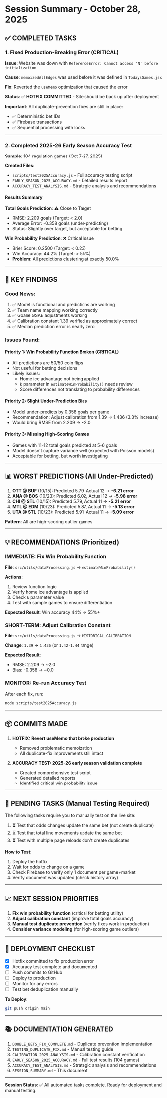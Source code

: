 # Session Summary - October 28, 2025

## ✅ COMPLETED TASKS

### 1. Fixed Production-Breaking Error (CRITICAL)

**Issue**: Website was down with `ReferenceError: Cannot access 'N' before initialization`

**Cause**: `memoizedAllEdges` was used before it was defined in `TodaysGames.jsx`

**Fix**: Reverted the `useMemo` optimization that caused the error

**Status**: ✅ **HOTFIX COMMITTED** - Site should be back up after deployment

**Important**: All duplicate-prevention fixes are still in place:
- ✅ Deterministic bet IDs
- ✅ Firebase transactions  
- ✅ Sequential processing with locks

---

### 2. Completed 2025-26 Early Season Accuracy Test

**Sample**: 104 regulation games (Oct 7-27, 2025)

**Created Files**:
- `scripts/test2025Accuracy.js` - Full accuracy testing script
- `EARLY_SEASON_2025_ACCURACY.md` - Detailed results report
- `ACCURACY_TEST_ANALYSIS.md` - Strategic analysis and recommendations

#### Results Summary

**Total Goals Prediction**: ⚠️ Close to Target
- RMSE: 2.209 goals (Target: < 2.0)
- Average Error: -0.358 goals (under-predicting)
- Status: Slightly over target, but acceptable for betting

**Win Probability Prediction**: ❌ Critical Issue
- Brier Score: 0.2500 (Target: < 0.23)
- Win Accuracy: 44.2% (Target: > 55%)
- **Problem**: All predictions clustering at exactly 50.0%

---

## 🎯 KEY FINDINGS

### Good News:
1. ✅ Model is functional and predictions are working
2. ✅ Team name mapping working correctly
3. ✅ Goalie GSAE adjustments working
4. ✅ Calibration constant 1.39 verified as approximately correct
5. ✅ Median prediction error is nearly zero

### Issues Found:

#### Priority 1: Win Probability Function Broken (CRITICAL)
- All predictions are 50/50 coin flips
- Not useful for betting decisions
- Likely issues:
  - Home ice advantage not being applied
  - `k` parameter in `estimateWinProbability()` needs review
  - Score differences not translating to probability differences

#### Priority 2: Slight Under-Prediction Bias
- Model under-predicts by 0.358 goals per game
- Recommendation: Adjust calibration from 1.39 → 1.436 (3.3% increase)
- Would bring RMSE from 2.209 → ~2.0

#### Priority 3: Missing High-Scoring Games
- Games with 11-12 total goals predicted at 5-6 goals
- Model doesn't capture variance well (expected with Poisson models)
- Acceptable for betting, but worth investigating

---

## 📊 WORST PREDICTIONS (All Under-Predicted)

1. **OTT @ BUF** (10/15): Predicted 5.79, Actual 12 → **-6.21 error**
2. **ANA @ BOS** (10/23): Predicted 6.02, Actual 12 → **-5.98 error**
3. **CHI @ STL** (10/15): Predicted 5.79, Actual 11 → **-5.21 error**
4. **MTL @ EDM** (10/23): Predicted 5.87, Actual 11 → **-5.13 error**
5. **UTA @ STL** (10/23): Predicted 5.91, Actual 11 → **-5.09 error**

**Pattern**: All are high-scoring outlier games

---

## 💡 RECOMMENDATIONS (Prioritized)

### IMMEDIATE: Fix Win Probability Function
**File**: `src/utils/dataProcessing.js` → `estimateWinProbability()`

**Actions**:
1. Review function logic
2. Verify home ice advantage is applied
3. Check `k` parameter value
4. Test with sample games to ensure differentiation

**Expected Result**: Win accuracy 44% → 55%+

### SHORT-TERM: Adjust Calibration Constant
**File**: `src/utils/dataProcessing.js` → `HISTORICAL_CALIBRATION`

**Change**: `1.39` → `1.436` (or `1.42-1.44` range)

**Expected Result**: 
- RMSE: 2.209 → ~2.0
- Bias: -0.358 → ~0.0

### MONITOR: Re-run Accuracy Test
After each fix, run:
```bash
node scripts/test2025Accuracy.js
```

---

## 📦 COMMITS MADE

1. **HOTFIX: Revert useMemo that broke production**
   - Removed problematic memoization
   - All duplicate-fix improvements still intact

2. **ACCURACY TEST: 2025-26 early season validation complete**
   - Created comprehensive test script
   - Generated detailed reports
   - Identified critical win probability issue

---

## 🔄 PENDING TASKS (Manual Testing Required)

The following tasks require you to manually test on the live site:

1. ⏳ Test that odds changes update the same bet (not create duplicate)
2. ⏳ Test that total line movements update the same bet
3. ⏳ Test with multiple page reloads don't create duplicates

**How to Test**:
1. Deploy the hotfix
2. Wait for odds to change on a game
3. Check Firebase to verify only 1 document per game+market
4. Verify document was updated (check history array)

---

## 📈 NEXT SESSION PRIORITIES

1. **Fix win probability function** (critical for betting utility)
2. **Adjust calibration constant** (improve total goals accuracy)
3. **Manual test duplicate prevention** (verify fixes work in production)
4. **Consider variance modeling** (for high-scoring game outliers)

---

## 🚀 DEPLOYMENT CHECKLIST

- [x] Hotfix committed to fix production error
- [x] Accuracy test complete and documented
- [ ] Push commits to GitHub
- [ ] Deploy to production
- [ ] Monitor for any errors
- [ ] Test bet deduplication manually

**To Deploy**:
```bash
git push origin main
```

---

## 📚 DOCUMENTATION GENERATED

1. `DOUBLE_BETS_FIX_COMPLETE.md` - Duplicate prevention implementation
2. `TESTING_DUPLICATE_FIX.md` - Manual testing guide
3. `CALIBRATION_2025_ANALYSIS.md` - Calibration constant verification
4. `EARLY_SEASON_2025_ACCURACY.md` - Full test results (104 games)
5. `ACCURACY_TEST_ANALYSIS.md` - Strategic analysis and recommendations
6. `SESSION_SUMMARY.md` - This document

---

**Session Status**: ✅ All automated tasks complete. Ready for deployment and manual testing.

